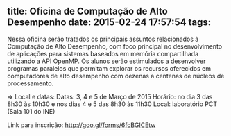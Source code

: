 title: Oficina de Computação de Alto Desempenho
date: 2015-02-24 17:57:54
tags:
---
Nessa oficina serão tratados os principais assuntos relacionados à Computação de Alto Desempenho, com foco principal no desenvolvimento de aplicações para sistemas baseados em memória compartilhada utilizando a API OpenMP. Os alunos serão estimulados a desenvolver programas paralelos que permitam explorar os recursos oferecidos em computadores de alto desempenho com dezenas a centenas de núcleos de processamento.


=> Local e datas:
Datas: 3, 4 e 5 de Março de 2015
Horário: no dia 3 das 8h30 às 10h30 e nos dias 4 e 5 das 8h30 às 11h30
Local: laboratório PCT (Sala 101 do INE)

Link para inscrição: http://goo.gl/forms/6fcBGlCEtw